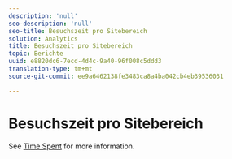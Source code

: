 ```yaml
---
description: 'null'
seo-description: 'null'
seo-title: Besuchszeit pro Sitebereich
solution: Analytics
title: Besuchszeit pro Sitebereich
topic: Berichte
uuid: e8820dc6-7ecd-4d4c-9a40-96f008c5ddd3
translation-type: tm+mt
source-git-commit: ee9a6462138fe3483ca8a4ba042cb4eb39536031

---
```



# Besuchszeit pro Sitebereich

See [Time Spent](reports-time-spent-on-page.md) for more information.
